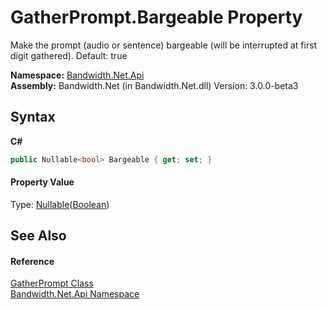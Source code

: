 ﻿# GatherPrompt.Bargeable Property 
 

Make the prompt (audio or sentence) bargeable (will be interrupted at first digit gathered). Default: true

**Namespace:**&nbsp;<a href ="N_Bandwidth_Net_Api.md">Bandwidth.Net.Api</a><br />**Assembly:**&nbsp;Bandwidth.Net (in Bandwidth.Net.dll) Version: 3.0.0-beta3

## Syntax

**C#**<br />
``` C#
public Nullable<bool> Bargeable { get; set; }
```


#### Property Value
Type: <a href="http://msdn2.microsoft.com/en-us/library/b3h38hb0" target="_blank">Nullable</a>(<a href="http://msdn2.microsoft.com/en-us/library/a28wyd50" target="_blank">Boolean</a>)

## See Also


#### Reference
<a href ="T_Bandwidth_Net_Api_GatherPrompt.md">GatherPrompt Class</a><br /><a href ="N_Bandwidth_Net_Api.md">Bandwidth.Net.Api Namespace</a><br />